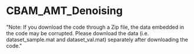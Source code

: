 # CBAM_AMT_Denoising

"Note: If you download the code through a Zip file, the data embedded in the code may be corrupted. Please download the data (i.e. dataset_sample.mat and dataset_val.mat) separately after downloading the code."
